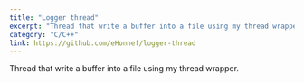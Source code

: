 ```yaml
---
title: "Logger thread"
excerpt: "Thread that write a buffer into a file using my thread wrapper"
category: "C/C++"
link: https://github.com/eHonnef/logger-thread
---
```


Thread that write a buffer into a file using my thread wrapper.
